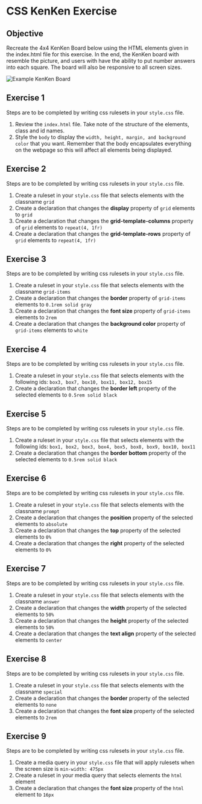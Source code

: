 # CSS KenKen Exercise

## Objective

Recreate the 4x4 KenKen Board below using the HTML elements given in the index.html file for this exercise. In the end, the KenKen board with resemble the picture, and users with have the ability to put number answers into each square. The board will also be responsive to all screen sizes.

![Example KenKen Board](/KenKenExample.png)

## Exercise 1

Steps are to be completed by writing css rulesets in your `style.css` file.

1. Review the `index.html` file. Take note of the structure of the elements, class and id names.
2. Style the `body` to display the `width, height, margin, and background color` that you want. Remember that the body encapsulates everything on the webpage so this will affect all elements being displayed.

## Exercise 2

Steps are to be completed by writing css rulesets in your `style.css` file.

1. Create a ruleset in your `style.css` file that selects elements with the classname `grid`
2. Create a declaration that changes the **display** property of `grid` elements to `grid`
3. Create a declaration that changes the **grid-template-columns** property of `grid` elements to `repeat(4, 1fr)`
4. Create a declaration that changes the **grid-template-rows** property of `grid` elements to `repeat(4, 1fr)`

## Exercise 3

Steps are to be completed by writing css rulesets in your `style.css` file.

1. Create a ruleset in your `style.css` file that selects elements with the classname `grid-items`
2. Create a declaration that changes the **border** property of `grid-items` elements to `0.1rem solid gray`
3. Create a declaration that changes the **font size** property of `grid-items` elements to `2rem`
4. Create a declaration that changes the **background color** property of `grid-items` elements to `white`

## Exercise 4

Steps are to be completed by writing css rulesets in your `style.css` file.

1. Create a ruleset in your `style.css` file that selects elements with the following ids: `box3, box7, box10, box11, box12, box15`
2. Create a declaration that changes the **border left** property of the selected elements to `0.5rem solid black`

## Exercise 5

Steps are to be completed by writing css rulesets in your `style.css` file.

1. Create a ruleset in your `style.css` file that selects elements with the following ids: `box1, box2, box3, box4, box5, box8, box9, box10, box11`
2. Create a declaration that changes the **border bottom** property of the selected elements to `0.5rem solid black`

## Exercise 6

Steps are to be completed by writing css rulesets in your `style.css` file.

1. Create a ruleset in your `style.css` file that selects elements with the classname `prompt`
2. Create a declaration that changes the **position** property of the selected elements to `absolute`
3. Create a declaration that changes the **top** property of the selected elements to `0%`
4. Create a declaration that changes the **right** property of the selected elements to `0%`

## Exercise 7

Steps are to be completed by writing css rulesets in your `style.css` file.

1. Create a ruleset in your `style.css` file that selects elements with the classname `answer`
2. Create a declaration that changes the **width** property of the selected elements to `50%`
3. Create a declaration that changes the **height** property of the selected elements to `50%`
4. Create a declaration that changes the **text align** property of the selected elements to `center`

## Exercise 8

Steps are to be completed by writing css rulesets in your `style.css` file.

1. Create a ruleset in your `style.css` file that selects elements with the classname `special`
2. Create a declaration that changes the **border** property of the selected elements to `none`
3. Create a declaration that changes the **font size** property of the selected elements to `2rem`

## Exercise 9

Steps are to be completed by writing css rulesets in your `style.css` file.

1. Create a media query in your `style.css` file that will apply rulesets when the screen size is `min-width: 475px`
2. Create a ruleset in your media query that selects elements the `html` element
3. Create a declaration that changes the **font size** property of the `html` element to `16px`
